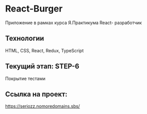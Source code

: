 # React-Burger
Приложение в рамках курса Я.Практикума React- разработчик

## Технологии
HTML, CSS, React, Redux, TypeScript

## Текущий этап: STEP-6
Покрытие тестами 

## Ссылка на проект: 
https://seriozz.nomoredomains.sbs/
